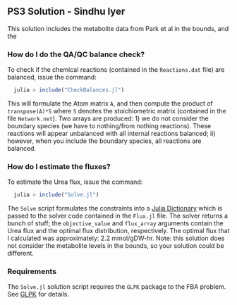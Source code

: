 ## PS3 Solution - Sindhu Iyer
This solution includes the metabolite data from Park et al in the bounds, and the 

### How do I do the QA/QC balance check?
To check if the chemical reactions (contained in the ``Reactions.dat`` file) are balanced, issue the command:

  ```jl
    julia > include("CheckBalances.jl")
  ```
This will formulate the Atom matrix ``A``, and then compute the product of ``transpose(A)*S`` where ``S`` denotes the stoichiometric matrix (contained in the file ``Network.net``). Two arrays are produced: 1) we do not consider the boundary species (we have to nothing/from nothing reactions). These reactions will appear unbalanced with all internal reactions balanced; ii) however, when you include the boundary species, all reactions are balanced.

### How do I estimate the fluxes?
To estimate the Urea flux, issue the command:

  ```jl
    julia > include("Solve.jl")
  ```
The ``Solve`` script formulates the constraints into a [Julia Dictionary](https://docs.julialang.org/en/v1/base/collections/#Dictionaries-1) which is passed to the solver code contained in the ``Flux.jl`` file.
The solver returns a bunch of stuff; the ``objective_value`` and ``flux_array`` arguments contain the Urea flux and
the optimal flux distribution, respectively. The optimal flux that I calculated was approximately: 2.2 mmol/gDW-hr.
Note: this solution does not consider the metabolite levels in the bounds, so your solution could be different.   

### Requirements
The ``Solve.jl`` solution script requires the ``GLPK`` package to the FBA problem. See [GLPK](https://github.com/JuliaOpt/GLPK.jl) for details.
